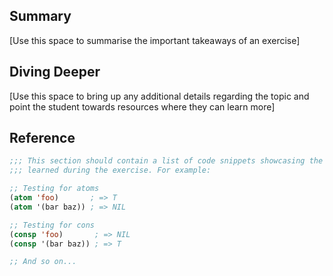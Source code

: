 ## Summary

[Use this space to summarise the important takeaways of an exercise]

## Diving Deeper

[Use this space to bring up any additional details regarding the topic and point
the student towards resources where they can learn more]

## Reference

```lisp
;;; This section should contain a list of code snippets showcasing the syntax
;;; learned during the exercise. For example:

;; Testing for atoms
(atom 'foo)       ; => T
(atom '(bar baz)) ; => NIL

;; Testing for cons
(consp 'foo)       ; => NIL
(consp '(bar baz)) ; => T

;; And so on...
```
